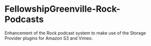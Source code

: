 # FellowshipGreenville-Rock-Podcasts
Enhancement of the Rock podcast system to make use of the Storage Provider plugins for Amazon S3 and Vimeo.
